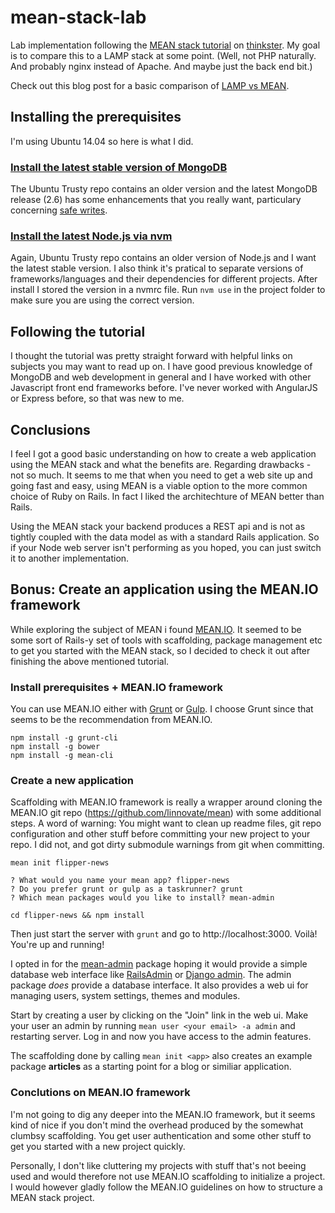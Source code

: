 # mean-stack-lab
Lab implementation following the [MEAN stack tutorial](https://thinkster.io/angulartutorial/mean-stack-tutorial/)
on [thinkster](https://thinkster.io/). My goal is to compare this to a LAMP stack at some point.
(Well, not PHP naturally. And probably nginx instead of Apache. And maybe just the back end bit.)

Check out this blog post for a basic comparison of [LAMP vs MEAN](http://blog.backand.com/mean-vs-lamp/).

## Installing the prerequisites
I'm using Ubuntu 14.04 so here is what I did.

### [Install the latest stable version of MongoDB](http://docs.mongodb.org/manual/tutorial/install-mongodb-on-ubuntu/)
The Ubuntu Trusty repo contains an older version and the latest MongoDB release (2.6) has some enhancements that you really want, particulary concerning [safe writes](http://docs.mongodb.org/master/release-notes/2.6-compatibility/#write-methods-incompatibility).

### [Install the latest Node.js via nvm](https://www.digitalocean.com/community/tutorials/how-to-install-node-js-on-an-ubuntu-14-04-server)
Again, Ubuntu Trusty repo contains an older version of Node.js and I want the latest stable version. I also think it's pratical to separate versions of frameworks/languages and their dependencies for different projects. After install I stored the version in a nvmrc file. Run `nvm use` in the project folder to make sure you are using the correct version.

## Following the tutorial
I thought the tutorial was pretty straight forward with helpful links on subjects you may want to read up on. I have good previous knowledge of MongoDB and web development in general and I have worked with other Javascript front end frameworks before. I've never worked with AngularJS or Express before, so that was new to me.

## Conclusions
I feel I got a good basic understanding on how to create a web application using the MEAN stack and what the benefits are. Regarding drawbacks - not so much. It seems to me that when you need to get a web site up and going fast and easy, using MEAN is a viable option to the more common choice of Ruby on Rails. In fact I liked the architechture of MEAN better than Rails.

Using the MEAN stack your backend produces a REST api and is not as tightly coupled with the data model as with a standard Rails application. So if your Node web server isn't performing as you hoped, you can just switch it to another implementation.

## Bonus: Create an application using the MEAN.IO framework
While exploring the subject of MEAN i found [MEAN.IO](http://mean.io/). It seemed to be some sort of Rails-y set of tools with scaffolding, package management etc to get you started with the MEAN stack, so I decided to check it out after finishing the above mentioned tutorial.

### Install prerequisites + MEAN.IO framework
You can use MEAN.IO either with [Grunt](http://gruntjs.com/) or [Gulp](http://gulpjs.com/). I choose Grunt since that seems to be the recommendation from MEAN.IO.

```
npm install -g grunt-cli
npm install -g bower
npm install -g mean-cli
```

### Create a new application
Scaffolding with MEAN.IO framework is really a wrapper around cloning the MEAN.IO git repo (https://github.com/linnovate/mean) with some additional steps. A word of warning: You might want to clean up readme files, git repo configuration and other stuff before committing your new project to your repo. I did not, and got dirty submodule warnings from git when committing.

```
mean init flipper-news

? What would you name your mean app? flipper-news
? Do you prefer grunt or gulp as a taskrunner? grunt
? Which mean packages would you like to install? mean-admin

cd flipper-news && npm install
```

Then just start the server with `grunt` and go to http://localhost:3000. Voilà! You're up and running!

I opted in for the [mean-admin](https://git.mean.io/linnovate/mean-admin/) package hoping it would provide a simple database web interface like [RailsAdmin](https://github.com/sferik/rails_admin) or [Django admin](https://docs.djangoproject.com/en/1.7/ref/contrib/admin/). The admin package _does_ provide a database interface. It also provides a web ui for managing users, system settings, themes and modules.

Start by creating a user by clicking on the "Join" link in the web ui. Make your user an admin by running `mean user <your email> -a admin` and restarting server. Log in and now you have access to the admin features.

The scaffolding done by calling `mean init <app>` also creates an example package **articles** as a starting point for a blog or similiar application.

### Conclutions on MEAN.IO framework
I'm not going to dig any deeper into the MEAN.IO framework, but it seems kind of nice if you don't mind the overhead produced by the somewhat clumbsy scaffolding. You get user authentication and some other stuff to get you started with a new project quickly.

Personally, I don't like cluttering my projects with stuff that's not beeing used and would therefore not use MEAN.IO scaffolding to initialize a project. I would however gladly follow the MEAN.IO guidelines on how to structure a MEAN stack project.
